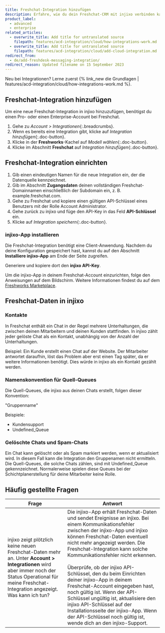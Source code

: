 ```yaml
---
title: Freshchat-Integration hinzufügen
description: Erfahre, wie du dein Freshchat-CRM mit injixo verbinden kannst, um Daten zu importieren.
product_label:
  - advanced
  - enterprise
related_articles:
  - overwrite_title: Add title for untranslated source
    filepath: features/acd-integration/cloud/how-integrations-work.md
  - overwrite_title: Add title for untranslated source
    filepath: features/acd-integration/cloud/add-cloud-integration.md
redirect_from:
  - de/add-freshdesk-messaging-integration/
redirect_reason: Updated filename on 15 September 2023
---
```


Neu bei Integrationen? Lerne zuerst {% link_new die Grundlagen | features/acd-integration/cloud/how-integrations-work.md %}.

## Freshchat-Integration hinzufügen

Um eine neue Freshchat-Integration in injixo hinzuzufügen, benötigst du einen Pro- oder einen Enterprise-Account bei Freshchat.

1. Gehe zu _Account > Integrationen_{:.breadcrumbs}.
2. Wenn es bereits eine Integration gibt, klicke auf _Integration hinzufügen_{:.doc-button}.
3. Klicke in der **Freshworks**-Kachel auf _Modell wählen_{:.doc-button}.
4. Klicke im Abschnitt **Freshchat** auf _Integration hinzufügen_{:.doc-button}.

## Freshchat-Integration einrichten

1. Gib einen eindeutigen Namen für die neue Integration ein, der die Datenquelle kennzeichnet.
2. Gib im Abschnitt **Zugangsdaten** deinen vollständigen Freshchat-Domainnamen einschließlich der Subdomain ein, z.&nbsp;B. example.freshchat.com.
3. Gehe zu Freshchat und kopiere einen gültigen API-Schlüssel eines Benutzers mit der Rolle Account Administrator.
4. Gehe zurück zu injixo und füge den API-Key in das Feld **API-Schlüssel** ein.
5. Klicke auf _Integration speichern_{:.doc-button}.

### injixo-App installieren

Die Freshchat-Integration benötigt eine Client-Anwendung. Nachdem du deine Konfiguration gespeichert hast, kannst du auf den Abschnitt **Installiere injixo-App** am Ende der Seite zugreifen.

Generiere und kopiere dort den **injixo API-Key**.

Um die injixo-App in deinem Freshchat-Account einzurichten, folge den Anweisungen auf dem Bildschirm. Weitere Informationen findest du auf dem [Freshworks Marketplace](https://www.freshworks.com/apps/injixo_connect).

## Freshchat-Daten in injixo

### Kontakte

In Freshchat enthält ein Chat in der Regel mehrere Unterhaltungen, die zwischen deinen Mitarbeitern und deinen Kunden stattfinden. In injixo zählt jeder gelöste Chat als ein Kontakt, unabhängig von der Anzahl der Unterhaltungen.

Beispiel: Ein Kunde erstellt einen Chat auf der Website. Der Mitarbeiter antwortet daraufhin, löst das Problem aber erst einen Tag später, da er weitere Informationen benötigt. Dies würde in injixo als ein Kontakt gezählt werden.

### Namenskonvention für Quell-Queues

Die Quell-Queues, die injixo aus deinen Chats erstellt, folgen dieser Konvention:

"Gruppenname"

Beispiele:

- Kundensupport
- Undefined_Queue

### Gelöschte Chats und Spam-Chats

Ein Chat kann gelöscht oder als Spam markiert werden, wenn er aktualisiert wird. In diesem Fall kann die Integration den Gruppenamen nicht ermitteln. Die Quell-Queues, die solche Chats zählen, sind mit Undefined_Queue gekennzeichnet. Normalerweise spielen diese Queues bei der Schichtplanerstellung für deine Mitarbeiter keine Rolle.

## Häufig gestellte Fragen

| Frage                                                                                                                                                                       | Antwort                                                                                                                                                                                                                                                                                                                                                                                                                                                                                                                   |
| ------------------------------------------------------------------------------------------------------------------------------------------------------------------------------ | ------------------------------------------------------------------------------------------------------------------------------------------------------------------------------------------------------------------------------------------------------------------------------------------------------------------------------------------------------------------------------------------------------------------------------------------------------------------------------------------------------------------------ |
| injixo zeigt plötzlich keine neuen Freshchat-Daten mehr an. Unter **Account > Integrationen** wird aber immer noch der Status Operational für meine Freshchat-Integration angezeigt. Was kann ich tun? | Die injixo-App erhält Freshchat-Daten und sendet Ereignisse an injixo. Bei einem Kommunikationsfehler zwischen der injixo-App und injixo können Freshchat-Daten eventuell nicht mehr angezeigt werden. Die Freshchat-Integration kann solche Kommunikationsfehler nicht erkennen.<br><br>Überprüfe, ob der injixo API-Schlüssel, den du beim Einrichten deiner injixo-App in deinem Freshchat-Account eingegeben hast, noch gültig ist. Wenn der API-Schlüssel ungültig ist, aktualisiere den injixo API-Schlüssel auf der Installationsseite der injixo-App. Wenn der API-Schlüssel noch gültig ist, wende dich an den injixo-Support. |
